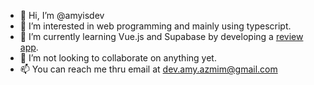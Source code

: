 - 👋 Hi, I’m @amyisdev
- 👀 I’m interested in web programming and mainly using typescript.
- 🌱 I’m currently learning Vue.js and Supabase by developing a [review app](https://github.com/amyisdev/wanna-review).
- 💞️ I’m not looking to collaborate on anything yet.
- 📫 You can reach me thru email at dev.amy.azmim@gmail.com
